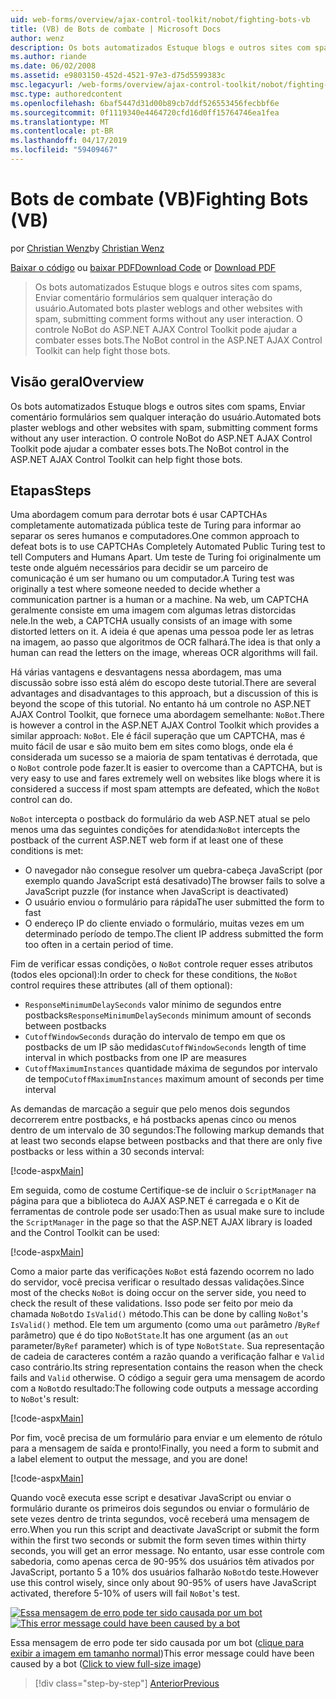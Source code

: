 ```yaml
---
uid: web-forms/overview/ajax-control-toolkit/nobot/fighting-bots-vb
title: (VB) de Bots de combate | Microsoft Docs
author: wenz
description: Os bots automatizados Estuque blogs e outros sites com spams, Enviar comentário formulários sem qualquer interação do usuário. Controle NoBot do ASP.NET AJAX Con...
ms.author: riande
ms.date: 06/02/2008
ms.assetid: e9803150-452d-4521-97e3-d75d5599383c
msc.legacyurl: /web-forms/overview/ajax-control-toolkit/nobot/fighting-bots-vb
msc.type: authoredcontent
ms.openlocfilehash: 6baf5447d31d00b89cb7ddf526553456fecbbf6e
ms.sourcegitcommit: 0f1119340e4464720cfd16d0ff15764746ea1fea
ms.translationtype: MT
ms.contentlocale: pt-BR
ms.lasthandoff: 04/17/2019
ms.locfileid: "59409467"
---
```

# <a name="fighting-bots-vb"></a><span data-ttu-id="335cd-104">Bots de combate (VB)</span><span class="sxs-lookup"><span data-stu-id="335cd-104">Fighting Bots (VB)</span></span>

<span data-ttu-id="335cd-105">por [Christian Wenz](https://github.com/wenz)</span><span class="sxs-lookup"><span data-stu-id="335cd-105">by [Christian Wenz](https://github.com/wenz)</span></span>

<span data-ttu-id="335cd-106">[Baixar o código](http://download.microsoft.com/download/9/3/f/93f8daea-bebd-4821-833b-95205389c7d0/NoBot0.vb.zip) ou [baixar PDF](http://download.microsoft.com/download/b/6/a/b6ae89ee-df69-4c87-9bfb-ad1eb2b23373/nobot0VB.pdf)</span><span class="sxs-lookup"><span data-stu-id="335cd-106">[Download Code](http://download.microsoft.com/download/9/3/f/93f8daea-bebd-4821-833b-95205389c7d0/NoBot0.vb.zip) or [Download PDF](http://download.microsoft.com/download/b/6/a/b6ae89ee-df69-4c87-9bfb-ad1eb2b23373/nobot0VB.pdf)</span></span>

> <span data-ttu-id="335cd-107">Os bots automatizados Estuque blogs e outros sites com spams, Enviar comentário formulários sem qualquer interação do usuário.</span><span class="sxs-lookup"><span data-stu-id="335cd-107">Automated bots plaster weblogs and other websites with spam, submitting comment forms without any user interaction.</span></span> <span data-ttu-id="335cd-108">O controle NoBot do ASP.NET AJAX Control Toolkit pode ajudar a combater esses bots.</span><span class="sxs-lookup"><span data-stu-id="335cd-108">The NoBot control in the ASP.NET AJAX Control Toolkit can help fight those bots.</span></span>


## <a name="overview"></a><span data-ttu-id="335cd-109">Visão geral</span><span class="sxs-lookup"><span data-stu-id="335cd-109">Overview</span></span>

<span data-ttu-id="335cd-110">Os bots automatizados Estuque blogs e outros sites com spams, Enviar comentário formulários sem qualquer interação do usuário.</span><span class="sxs-lookup"><span data-stu-id="335cd-110">Automated bots plaster weblogs and other websites with spam, submitting comment forms without any user interaction.</span></span> <span data-ttu-id="335cd-111">O controle NoBot do ASP.NET AJAX Control Toolkit pode ajudar a combater esses bots.</span><span class="sxs-lookup"><span data-stu-id="335cd-111">The NoBot control in the ASP.NET AJAX Control Toolkit can help fight those bots.</span></span>

## <a name="steps"></a><span data-ttu-id="335cd-112">Etapas</span><span class="sxs-lookup"><span data-stu-id="335cd-112">Steps</span></span>

<span data-ttu-id="335cd-113">Uma abordagem comum para derrotar bots é usar CAPTCHAs completamente automatizada pública teste de Turing para informar ao separar os seres humanos e computadores.</span><span class="sxs-lookup"><span data-stu-id="335cd-113">One common approach to defeat bots is to use CAPTCHAs Completely Automated Public Turing test to tell Computers and Humans Apart.</span></span> <span data-ttu-id="335cd-114">Um teste de Turing foi originalmente um teste onde alguém necessários para decidir se um parceiro de comunicação é um ser humano ou um computador.</span><span class="sxs-lookup"><span data-stu-id="335cd-114">A Turing test was originally a test where someone needed to decide whether a communication partner is a human or a machine.</span></span> <span data-ttu-id="335cd-115">Na web, um CAPTCHA geralmente consiste em uma imagem com algumas letras distorcidas nele.</span><span class="sxs-lookup"><span data-stu-id="335cd-115">In the web, a CAPTCHA usually consists of an image with some distorted letters on it.</span></span> <span data-ttu-id="335cd-116">A ideia é que apenas uma pessoa pode ler as letras na imagem, ao passo que algoritmos de OCR falhará.</span><span class="sxs-lookup"><span data-stu-id="335cd-116">The idea is that only a human can read the letters on the image, whereas OCR algorithms will fail.</span></span>

<span data-ttu-id="335cd-117">Há várias vantagens e desvantagens nessa abordagem, mas uma discussão sobre isso está além do escopo deste tutorial.</span><span class="sxs-lookup"><span data-stu-id="335cd-117">There are several advantages and disadvantages to this approach, but a discussion of this is beyond the scope of this tutorial.</span></span> <span data-ttu-id="335cd-118">No entanto há um controle no ASP.NET AJAX Control Toolkit, que fornece uma abordagem semelhante: `NoBot`.</span><span class="sxs-lookup"><span data-stu-id="335cd-118">There is however a control in the ASP.NET AJAX Control Toolkit which provides a similar approach: `NoBot`.</span></span> <span data-ttu-id="335cd-119">Ele é fácil superação que um CAPTCHA, mas é muito fácil de usar e são muito bem em sites como blogs, onde ela é considerada um sucesso se a maioria de spam tentativas é derrotada, que o `NoBot` controle pode fazer.</span><span class="sxs-lookup"><span data-stu-id="335cd-119">It is easier to overcome than a CAPTCHA, but is very easy to use and fares extremely well on websites like blogs where it is considered a success if most spam attempts are defeated, which the `NoBot` control can do.</span></span>

<span data-ttu-id="335cd-120">`NoBot` intercepta o postback do formulário da web ASP.NET atual se pelo menos uma das seguintes condições for atendida:</span><span class="sxs-lookup"><span data-stu-id="335cd-120">`NoBot` intercepts the postback of the current ASP.NET web form if at least one of these conditions is met:</span></span>

- <span data-ttu-id="335cd-121">O navegador não consegue resolver um quebra-cabeça JavaScript (por exemplo quando JavaScript está desativado)</span><span class="sxs-lookup"><span data-stu-id="335cd-121">The browser fails to solve a JavaScript puzzle (for instance when JavaScript is deactivated)</span></span>
- <span data-ttu-id="335cd-122">O usuário enviou o formulário para rápida</span><span class="sxs-lookup"><span data-stu-id="335cd-122">The user submitted the form to fast</span></span>
- <span data-ttu-id="335cd-123">O endereço IP do cliente enviado o formulário, muitas vezes em um determinado período de tempo.</span><span class="sxs-lookup"><span data-stu-id="335cd-123">The client IP address submitted the form too often in a certain period of time.</span></span>

<span data-ttu-id="335cd-124">Fim de verificar essas condições, o `NoBot` controle requer esses atributos (todos eles opcional):</span><span class="sxs-lookup"><span data-stu-id="335cd-124">In order to check for these conditions, the `NoBot` control requires these attributes (all of them optional):</span></span>

- <span data-ttu-id="335cd-125">`ResponseMinimumDelaySeconds` valor mínimo de segundos entre postbacks</span><span class="sxs-lookup"><span data-stu-id="335cd-125">`ResponseMinimumDelaySeconds` minimum amount of seconds between postbacks</span></span>
- <span data-ttu-id="335cd-126">`CutoffWindowSeconds` duração do intervalo de tempo em que os postbacks de um IP são medidas</span><span class="sxs-lookup"><span data-stu-id="335cd-126">`CutoffWindowSeconds` length of time interval in which postbacks from one IP are measures</span></span>
- <span data-ttu-id="335cd-127">`CutoffMaximumInstances` quantidade máxima de segundos por intervalo de tempo</span><span class="sxs-lookup"><span data-stu-id="335cd-127">`CutoffMaximumInstances` maximum amount of seconds per time interval</span></span>

<span data-ttu-id="335cd-128">As demandas de marcação a seguir que pelo menos dois segundos decorrerem entre postbacks, e há postbacks apenas cinco ou menos dentro de um intervalo de 30 segundos:</span><span class="sxs-lookup"><span data-stu-id="335cd-128">The following markup demands that at least two seconds elapse between postbacks and that there are only five postbacks or less within a 30 seconds interval:</span></span>

[!code-aspx[Main](fighting-bots-vb/samples/sample1.aspx)]

<span data-ttu-id="335cd-129">Em seguida, como de costume Certifique-se de incluir o `ScriptManager` na página para que a biblioteca do AJAX ASP.NET é carregada e o Kit de ferramentas de controle pode ser usado:</span><span class="sxs-lookup"><span data-stu-id="335cd-129">Then as usual make sure to include the `ScriptManager` in the page so that the ASP.NET AJAX library is loaded and the Control Toolkit can be used:</span></span>

[!code-aspx[Main](fighting-bots-vb/samples/sample2.aspx)]

<span data-ttu-id="335cd-130">Como a maior parte das verificações `NoBot` está fazendo ocorrem no lado do servidor, você precisa verificar o resultado dessas validações.</span><span class="sxs-lookup"><span data-stu-id="335cd-130">Since most of the checks `NoBot` is doing occur on the server side, you need to check the result of these validations.</span></span> <span data-ttu-id="335cd-131">Isso pode ser feito por meio da chamada `NoBot`do `IsValid()` método.</span><span class="sxs-lookup"><span data-stu-id="335cd-131">This can be done by calling `NoBot`'s `IsValid()` method.</span></span> <span data-ttu-id="335cd-132">Ele tem um argumento (como uma `out` parâmetro /`ByRef` parâmetro) que é do tipo `NoBotState`.</span><span class="sxs-lookup"><span data-stu-id="335cd-132">It has one argument (as an `out` parameter/`ByRef` parameter) which is of type `NoBotState`.</span></span> <span data-ttu-id="335cd-133">Sua representação de cadeia de caracteres contém a razão quando a verificação falhar e `Valid` caso contrário.</span><span class="sxs-lookup"><span data-stu-id="335cd-133">Its string representation contains the reason when the check fails and `Valid` otherwise.</span></span> <span data-ttu-id="335cd-134">O código a seguir gera uma mensagem de acordo com a `NoBot`do resultado:</span><span class="sxs-lookup"><span data-stu-id="335cd-134">The following code outputs a message according to `NoBot`'s result:</span></span>

[!code-aspx[Main](fighting-bots-vb/samples/sample3.aspx)]

<span data-ttu-id="335cd-135">Por fim, você precisa de um formulário para enviar e um elemento de rótulo para a mensagem de saída e pronto!</span><span class="sxs-lookup"><span data-stu-id="335cd-135">Finally, you need a form to submit and a label element to output the message, and you are done!</span></span>

[!code-aspx[Main](fighting-bots-vb/samples/sample4.aspx)]

<span data-ttu-id="335cd-136">Quando você executa esse script e desativar JavaScript ou enviar o formulário durante os primeiros dois segundos ou enviar o formulário de sete vezes dentro de trinta segundos, você receberá uma mensagem de erro.</span><span class="sxs-lookup"><span data-stu-id="335cd-136">When you run this script and deactivate JavaScript or submit the form within the first two seconds or submit the form seven times within thirty seconds, you will get an error message.</span></span> <span data-ttu-id="335cd-137">No entanto, usar esse controle com sabedoria, como apenas cerca de 90-95% dos usuários têm ativados por JavaScript, portanto 5 a 10% dos usuários falharão `NoBot`do teste.</span><span class="sxs-lookup"><span data-stu-id="335cd-137">However use this control wisely, since only about 90-95% of users have JavaScript activated, therefore 5-10% of users will fail `NoBot`'s test.</span></span>


<span data-ttu-id="335cd-138">[![Essa mensagem de erro pode ter sido causada por um bot](fighting-bots-vb/_static/image2.png)](fighting-bots-vb/_static/image1.png)</span><span class="sxs-lookup"><span data-stu-id="335cd-138">[![This error message could have been caused by a bot](fighting-bots-vb/_static/image2.png)](fighting-bots-vb/_static/image1.png)</span></span>

<span data-ttu-id="335cd-139">Essa mensagem de erro pode ter sido causada por um bot ([clique para exibir a imagem em tamanho normal](fighting-bots-vb/_static/image3.png))</span><span class="sxs-lookup"><span data-stu-id="335cd-139">This error message could have been caused by a bot ([Click to view full-size image](fighting-bots-vb/_static/image3.png))</span></span>

> [!div class="step-by-step"]
> [<span data-ttu-id="335cd-140">Anterior</span><span class="sxs-lookup"><span data-stu-id="335cd-140">Previous</span></span>](fighting-bots-cs.md)

